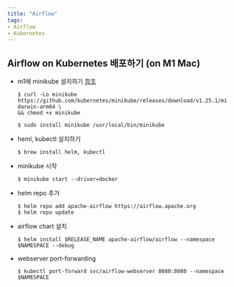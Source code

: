 ```yaml
---
title: "Airflow"
tags:
- Airflow
- Kubernetes
---
```



## Airflow on Kubernetes 배포하기 (on M1 Mac)
- m1에 minikube 설치하기 [참조](https://velog.io/@pinion7/macOs-m1-%ED%99%98%EA%B2%BD%EC%97%90%EC%84%9C-kubernetes-%EC%8B%9C%EC%9E%91%ED%95%98%EA%B8%B0)
    ```shell
    $ curl -Lo minikube https://github.com/kubernetes/minikube/releases/download/v1.25.1/minikube-darwin-arm64 \
  && chmod +x minikube
    ```
    ```shell
    $ sudo install minikube /usr/local/bin/minikube
    ```
- heml, kubectl 설치하기
    ```shell
    $ brew install helm, kubectl
    ```
- minikube 시작
    ```shell
    $ minikube start --driver=docker
    ```
- helm repo 추가
    ```shell
    $ helm repo add apache-airflow https://airflow.apache.org
    $ helm repo update
    ```
- airflow chart 설치
    ```shell
    $ helm install $RELEASE_NAME apache-airflow/airflow --namespace $NAMESPACE --debug
    ```
- webserver port-forwarding
    ```shell
    $ kubectl port-forward svc/airflow-webserver 8080:8080 --namespace $NAMESPACE
    ```
